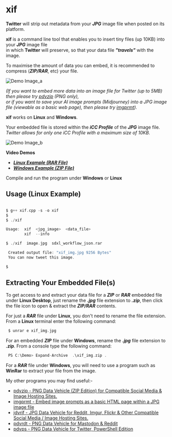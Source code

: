 # xif

**Twitter** will strip out metadata from your ***JPG*** image file when posted on its platform.

**xif** is a command line tool that enables you to insert tiny files (up 10KB) into your ***JPG*** image file  
in which **Twitter** will preserve, so that your data file ***"travels"*** with the image.

To maximise the amount of data you can embed, it is recommended to compress (***ZIP/RAR***, etc) your file.  

![Demo Image_a](https://github.com/CleasbyCode/xif/blob/main/demo_image/F4TBIQSXYAAHqSc.jpg) 

*(If you want to embed more data into an image file for Twitter (up to 5MB) then please try [pdvzip](https://github.com/CleasbyCode/pdvzip)  (PNG only),  
or if you want to save your AI image prompts (Midjourney) into a JPG image file (viewable as a basic web page), then please try [imgprmt](https://github.com/CleasbyCode/imgprmt)).*

**xif** works on **Linux** and **Windows**.  

Your embedded file is stored within the ***iCC Profile*** of the ***JPG*** image file.  
*Twitter allows for only one iCC Profile with a maximum size of 10KB.* 

![Demo Image_b](https://github.com/CleasbyCode/xif/blob/main/demo_image/icc_dem.png)  

**Video Demos**  

* [***Linux Example (RAR File)***](https://youtu.be/b9vgvgdYdVo)
* [***Windows Example (ZIP File)***](https://youtu.be/e6scfpxpCbY)
  
Compile and run the program under **Windows** or **Linux**  

## Usage (Linux Example)

```c

$ g++ xif.cpp -s -o xif
$
$ ./xif

Usage:  xif  <jpg_image>  <data_file>
        xif  --info

$ ./xif  image.jpg  sdxl_workflow_json.rar

 Created output file: "xif_img.jpg 9256 Bytes"
 You can now tweet this image.

$

```
## Extracting Your Embedded File(s)

To get access to and extract your data file for a ***ZIP*** or ***RAR*** embedded file under **Linux Desktop**, just rename 
the ***.jpg*** file extension to ***.zip***, then click the file icon to open & extract the ***ZIP/RAR*** contents.

For just a ***RAR*** file under **Linux**, you don't need to rename the file extension. From a **Linux** terminal enter the following command:

```c 
 $ unrar e xif_img.jpg
```

For an embedded ***ZIP*** file under **Windows**, rename the ***.jpg*** file extension to ***.zip***. From a console type the following command:

```c
 PS C:\Demo> Expand-Archive  .\xif_img.zip .
```
For a ***RAR*** file under **Windows**, you will need to use a program such as **WinRar** to extract your file from the image.


My other programs you may find useful:-  

* [pdvzip - PNG Data Vehicle (ZIP Edition) for Compatible Social Media & Image Hosting Sites.](https://github.com/CleasbyCode/pdvzip)
* [imgprmt - Embed image prompts as a basic HTML page within a JPG image file](https://github.com/CleasbyCode/imgprmt)
* [jdvrif - JPG Data Vehicle for Reddit, Imgur, Flickr & Other Compatible Social Media / Image Hosting Sites.](https://github.com/CleasbyCode/jdvrif)
* [pdvrdt - PNG Data Vehicle for Mastodon & Reddit](https://github.com/CleasbyCode/pdvrdt)  
* [pdvps - PNG Data Vehicle for Twitter, PowerShell Edition](https://github.com/CleasbyCode/pdvps)   

##

